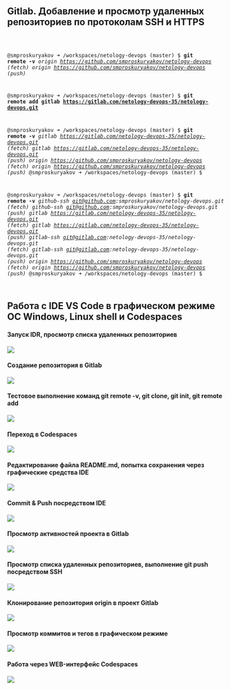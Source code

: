 ## Gitlab. Добавление и просмотр удаленных репозиториев по протоколам SSH и HTTPS

<code>

@smproskuryakov ➜ /workspaces/netology-devops (master) $ **git remote -v**
*origin  https://github.com/smproskuryakov/netology-devops (fetch)
origin  https://github.com/smproskuryakov/netology-devops (push)*

@smproskuryakov ➜ /workspaces/netology-devops (master) $ **git remote add gitlab https://gitlab.com/netology-devops-35/netology-devops.git**

@smproskuryakov ➜ /workspaces/netology-devops (master) $ **git remote -v**
*gitlab  https://gitlab.com/netology-devops-35/netology-devops.git (fetch)
gitlab  https://gitlab.com/netology-devops-35/netology-devops.git (push)
origin  https://github.com/smproskuryakov/netology-devops (fetch)
origin  https://github.com/smproskuryakov/netology-devops (push)*
@smproskuryakov ➜ /workspaces/netology-devops (master) $ 

@smproskuryakov ➜ /workspaces/netology-devops (master) $ **git remote -v**
*github-ssh      git@github.com:smproskuryakov/netology-devops.git (fetch)
github-ssh      git@github.com:smproskuryakov/netology-devops.git (push)
gitlab  https://gitlab.com/netology-devops-35/netology-devops.git (fetch)
gitlab  https://gitlab.com/netology-devops-35/netology-devops.git (push)
gitlab-ssh      git@gitlab.com:netology-devops-35/netology-devops.git (fetch)
gitlab-ssh      git@gitlab.com:netology-devops-35/netology-devops.git (push)
origin  https://github.com/smproskuryakov/netology-devops (fetch)
origin  https://github.com/smproskuryakov/netology-devops (push)*
@smproskuryakov ➜ /workspaces/netology-devops (master) $ 

</code>


## Работа с IDE VS Code в графическом режиме ОС Windows, Linux shell и Codespaces

#### Запуск IDR, просмотр списка удаленных репозиториев
![](img/vscode-start.png)

#### Создание репозитория в Gitlab
![](img/gitlab-new-repo.png)

#### Тестовое выполнение команд git remote -v, git clone, git init, git remote add 
![](img/git-remote-add-gitlab.png)

#### Переход в Codespaces
![](img/open-netologydevops-graphis.png)

#### Редактирование файла README.md, попытка сохранения через графические средства IDE
![](img/index-changes.png)

#### Commit & Push посредством IDE
![](img/commit-push.png)

#### Просмотр активностей проекта в Gitlab
![](img/git-lab-project-overview.png)

#### Просмотр списка удаленных репозиториев, выполнение git push посредством SSH
![](img/git-push-ssh.png)

#### Клонирование репозитория origin в проект Gitlab
![](img/git-remote-add-github-ssh.png)

#### Просмотр коммитов и тегов в графическом режиме
![](img/vs-code-gitlens-commitgraph-tags.png)

#### Работа через WEB-интерфейс Codespaces
![](img/codespaces-web-ide.png)



